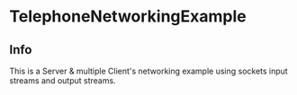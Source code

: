 # TelephoneNetworkingExample
 
## Info
This is a Server & multiple Client's networking example using sockets input streams and output streams.
